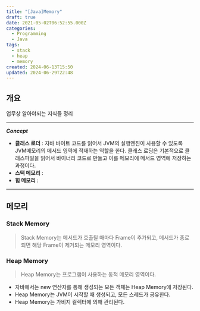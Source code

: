 ```yaml
---
title: "[Java]Memory"
draft: true
date: 2021-05-02T06:52:55.000Z
categories:
  - Programming
  - Java
tags:
  - stack
  - heap
  - memory
created: 2024-06-13T15:50
updated: 2024-06-29T22:48
---
```


## 개요

업무상 알아야되는 지식들 정리


---
**_Concept_**

-  **클래스 로더** : 자바 바이트 코드를 읽어서 JVM의 실행엔진이 사용할 수 있도록 JVM메모리의 메서드 영역에 적재하는 역할을 한다. 클래스 로딩은 기본적으로 클래스파일을 읽어서 바이너리 코드로 만들고 이를 메모리에 메서드 영역에 저장하는 과정이다.
-  **스택 메모리** : 
-  **힙 메모리** : 
---


## 메모리

### Stack Memory

> Stack Memory는 메서드가 호출될 때마다 Frame이 추가되고, 메서드가 종료되면 해당 Frame이 제거되는 메모리 영역이다.

### Heap Memory

> Heap Memory는 프로그램이 사용하는 동적 메모리 영역이다. 

- 자바에서는 new 연산자를 통해 생성되는 모든 객체는 Heap Memory에 저장된다.
- Heap Memory는 JVM이 시작할 때 생성되고, 모든 스레드가 공유한다.
- Heap Memory는 가비지 컬렉터에 의해 관리된다.
